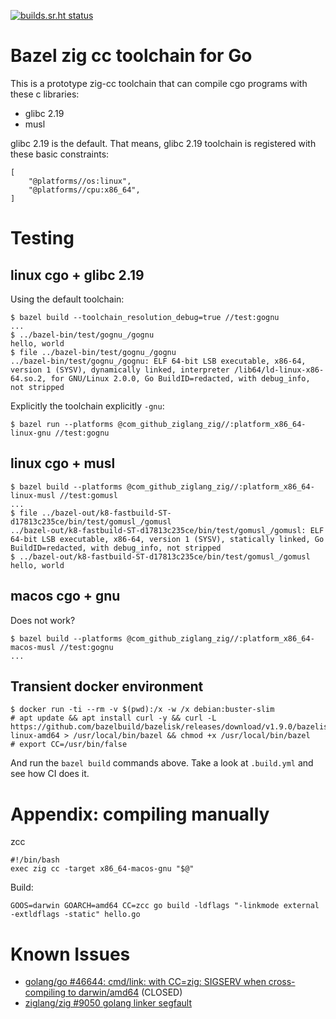 [![builds.sr.ht status](https://builds.sr.ht/~motiejus/bazel-zig-cc.svg)](https://builds.sr.ht/~motiejus/bazel-zig-cc)

# Bazel zig cc toolchain for Go

This is a prototype zig-cc toolchain that can compile cgo programs with these c
libraries:

- glibc 2.19
- musl

glibc 2.19 is the default. That means, glibc 2.19 toolchain is registered with
these basic constraints:

```
[
    "@platforms//os:linux",
    "@platforms//cpu:x86_64",
]
```

# Testing

## linux cgo + glibc 2.19

Using the default toolchain:

```
$ bazel build --toolchain_resolution_debug=true //test:gognu
...
$ ../bazel-bin/test/gognu_/gognu
hello, world
$ file ../bazel-bin/test/gognu_/gognu
../bazel-bin/test/gognu_/gognu: ELF 64-bit LSB executable, x86-64, version 1 (SYSV), dynamically linked, interpreter /lib64/ld-linux-x86-64.so.2, for GNU/Linux 2.0.0, Go BuildID=redacted, with debug_info, not stripped
```

Explicitly the toolchain explicitly `-gnu`:
```
$ bazel run --platforms @com_github_ziglang_zig//:platform_x86_64-linux-gnu //test:gognu
```

## linux cgo + musl

```
$ bazel build --platforms @com_github_ziglang_zig//:platform_x86_64-linux-musl //test:gomusl
...
$ file ../bazel-out/k8-fastbuild-ST-d17813c235ce/bin/test/gomusl_/gomusl
../bazel-out/k8-fastbuild-ST-d17813c235ce/bin/test/gomusl_/gomusl: ELF 64-bit LSB executable, x86-64, version 1 (SYSV), statically linked, Go BuildID=redacted, with debug_info, not stripped
$ ../bazel-out/k8-fastbuild-ST-d17813c235ce/bin/test/gomusl_/gomusl
hello, world
```

## macos cgo + gnu

Does not work?

```
$ bazel build --platforms @com_github_ziglang_zig//:platform_x86_64-macos-musl //test:gognu
...
```

## Transient docker environment

```
$ docker run -ti --rm -v $(pwd):/x -w /x debian:buster-slim
# apt update && apt install curl -y && curl -L https://github.com/bazelbuild/bazelisk/releases/download/v1.9.0/bazelisk-linux-amd64 > /usr/local/bin/bazel && chmod +x /usr/local/bin/bazel
# export CC=/usr/bin/false
```

And run the `bazel build` commands above. Take a look at `.build.yml` and see
how CI does it.

# Appendix: compiling manually

zcc
```
#!/bin/bash
exec zig cc -target x86_64-macos-gnu "$@"
```

Build:
```
GOOS=darwin GOARCH=amd64 CC=zcc go build -ldflags "-linkmode external -extldflags -static" hello.go
```

# Known Issues

- [golang/go #46644: cmd/link: with CC=zig: SIGSERV when cross-compiling to darwin/amd64](https://github.com/golang/go/issues/46644) (CLOSED)
- [ziglang/zig #9050 golang linker segfault](https://github.com/ziglang/zig/issues/9050)
